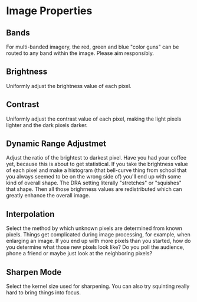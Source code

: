 # Image Properties


## Bands
For multi-banded imagery, the red, green and blue "color guns" can be routed to any band within the image. Please aim responsibly.
## Brightness
Uniformly adjust the brightness value of each pixel.
## Contrast
Uniformly adjust the contrast value of each pixel, making the light pixels lighter and the dark pixels darker.
## Dynamic Range Adjustmet
Adjust the ratio of the brightest to darkest pixel. Have you had your coffee yet, because this is about to get statistical. If you take the brightness value of each pixel and make a histogram (that bell-curve thing from school that you always seemed to be on the wrong side of) you'll end up with some kind of overall shape. The DRA setting literally "stretches" or "squishes" that shape. Then all those brighrness values are redistributed which can greatly enhance the overall image.
## Interpolation
Select the method by which unknown pixels are determined from known pixels. Things get complicated during image processing, for example, when enlarging an image. If you end up with more pixels than you started, how do you determine what those new pixels look like? Do you poll the audience, phone a friend or maybe just look at the neighboring pixels?
## Sharpen Mode
Select the kernel size used for sharpening. You can also try squinting really hard to bring things into focus.
